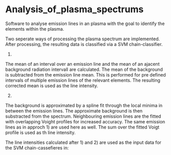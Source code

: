 # Analysis_of_plasma_spectrums

Software to analyse emission lines in an plasma with the goal to identify the elements within the plasma.

Two seperate ways of processing the plasma spectrum are implemented. After processing,
the resulting data is classified via a SVM chain-classifier.

1)

The mean of an interval over an emission line and the mean of an ajacent background radiation intervall are calculated.
The mean of the background is subtracted from the emission line mean. This is performed for pre defined
intervals of multiple emission lines of the relevant elements. The resulting corrected mean is used as the line intensity.

2)

The background is approximated by a spline fit through the local minima in between the emission lines.
The approximate background is then substracted from the spectrum.
Neighbouring emission lines are the fitted with overlapping Voight profiles for increased accuracy.
The same emission lines as in approch 1) are used here as well. The sum over the fitted Voigt profile is used as th line intensity.


The line intensities calculated after 1) and 2) are used as the input data for the SVM chain-cassefieres in:
